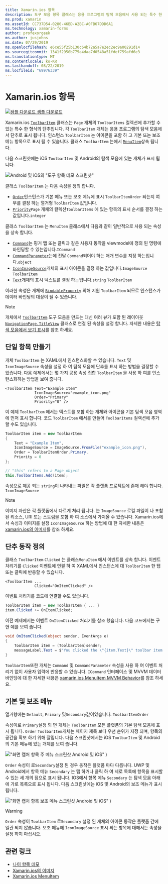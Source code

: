 ```yaml
---
title: Xamarin.ios 항목
description: 도구 모음 항목 클래스는 응용 프로그램의 탐색 모음에서 사용 되는 특수 한 형식의 단추입니다.
ms.prod: xamarin
ms.assetId: CC737D54-0280-46BD-A2BC-A0FB67DDD6A1
ms.technology: xamarin-forms
author: profexorgeek
ms.author: jusjohns
ms.date: 07/29/2019
ms.openlocfilehash: e6ce55f25b130c64b72a5a7e2ec2ec9a00291d14
ms.sourcegitcommit: 1341f2950b775a4daa7d0548a51fdef759afd6e3
ms.translationtype: MT
ms.contentlocale: ko-KR
ms.lasthandoff: 08/22/2019
ms.locfileid: "69976339"
---
```

# <a name="xamarinforms-toolbaritem"></a>Xamarin.ios 항목

[![샘플 다운로드](~/media/shared/download.png) 샘플 다운로드](https://docs.microsoft.com/samples/xamarin/xamarin-forms-samples/userinterface-toolbaritem/)

Xamarin.ios [`ToolbarItem`](xref:Xamarin.Forms.ToolbarItem) 클래스는 `Page` 개체의 `ToolbarItems` 컬렉션에 추가할 수 있는 특수 한 형식의 단추입니다. 각 `ToolbarItem` 개체는 응용 프로그램의 탐색 모음에서 단추로 표시 됩니다. 인스턴스 `ToolbarItem` 는 아이콘을 포함 하 고 기본 또는 보조 메뉴 항목으로 표시 될 수 있습니다. 클래스 `ToolbarItem` 는에서 [`MenuItem`](xref:Xamarin.Forms.MenuItem)상속 됩니다.

다음 스크린샷에는 iOS `ToolbarItem` 및 Android의 탐색 모음에 있는 개체가 표시 됩니다.

![Android 및 iOS의 "도구 항목 데모 스크린샷"](toolbaritem-images/toolbaritem-device-screenshot.png "Android 및 iOS의 도구 모음의 항목 데모 스크린샷")

클래스 `ToolbarItem` 는 다음 속성을 정의 합니다.

* [`Order`](xref:Xamarin.Forms.ToolbarItem.Order)인스턴스가 기본 메뉴 또는 보조 메뉴에 표시 `ToolbarItemOrder` 되는지 여부를 결정 하는 열거형 `ToolbarItem` 값입니다.
* [`Priority`](xref:Xamarin.Forms.ToolbarItem.Priority)`Page` 개체의 컬렉션`ToolbarItems` 에 있는 항목의 표시 순서를 결정 하는 값입니다.`integer`

클래스 `ToolbarItem` 는 `MenuItem` 클래스에서 다음과 같이 일반적으로 사용 되는 속성을 상속 합니다.

* [`Command`](xref:Xamarin.Forms.MenuItem.Command)는 핑거 탭 또는 클릭과 같은 사용자 동작을 viewmodel에 정의 된 명령에 바인딩할 수 있는입니다.`ICommand`
* [`CommandParameter`](xref:Xamarin.Forms.MenuItem.CommandParameter)는에 전달 `Command`되어야 하는 매개 변수를 지정 하는입니다.`object`
* [`IconImageSource`](xref:Xamarin.Forms.MenuItem.IconImageSource)개체의 표시 아이콘을 결정 하는 값입니다.`ImageSource` `ToolbarItem`
* [`Text`](xref:Xamarin.Forms.MenuItem.Text)개체의 표시 텍스트를 결정 하는입니다.`string` `ToolbarItem`

이러한 속성은 개체에 [`BindableProperty`](xref:Xamarin.Forms.BindableProperty) 의해 지원 `ToolbarItem` 되므로 인스턴스가 데이터 바인딩의 대상이 될 수 있습니다.

> [!NOTE]
> 개체에서 [`ToolbarItem`](xref:Xamarin.Forms.ToolbarItem) 도구 모음을 만드는 대신 여러 뷰가 포함 된 레이아웃 [`NavigationPage.TitleView`](xref:Xamarin.Forms.NavigationPage.TitleViewProperty) 클래스로 연결 된 속성을 설정 합니다. 자세한 내용은 [탐색 모음에서 보기 표시](~/xamarin-forms/app-fundamentals/navigation/hierarchical.md#displaying-views-in-the-navigation-bar)를 참조 하세요.

## <a name="create-a-toolbaritem"></a>단일 항목 만들기

개체 `ToolbarItem` 는 XAML에서 인스턴스화할 수 있습니다. `Text` 및`IconImageSource` 속성을 설정 하 여 탐색 모음에 단추를 표시 하는 방법을 결정할 수 있습니다. 다음 예제에서는 몇 가지 공용 속성 집합 `ToolbarItem` 을 사용 하 여를 인스턴스화하는 방법을 보여 줍니다.

```xaml
<ToolbarItem Text="Example Item"
             IconImageSource="example_icon.png"
             Order="Primary"
             Priority="0" />
```

이 예제 `ToolbarItem` 에서는 텍스트를 포함 하는 개체와 아이콘을 기본 탐색 모음 영역에 먼저 표시 합니다. 코드 `ToolbarItem` 에서를 만들어 `ToolbarItems` 컬렉션에 추가할 수도 있습니다.

```csharp
ToolbarItem item = new ToolbarItem
{
    Text = "Example Item",
    IconImageSource = ImageSource.FromFile("example_icon.png"),
    Order = ToolbarItemOrder.Primary,
    Priority = 0
};

// "this" refers to a Page object
this.ToolbarItems.Add(item);
```

속성으로 제공 되는 `string`이 나타내는 파일은 각 플랫폼 프로젝트에 존재 해야 합니다. `IconImageSource`

> [!NOTE]
> 이미지 자산은 각 플랫폼에서 다르게 처리 됩니다. 는 `ImageSource` 로컬 파일이 나 포함 된 리소스, URI 또는 스트림을 포함 하 여 소스에서 가져올 수 있습니다. Xamarin.ios에서 속성과 이미지를 설정 `IconImageSource` 하는 방법에 대 한 자세한 내용은 [xamarin.ios의 이미지](~/xamarin-forms/user-interface/images.md)를 참조 하세요.

## <a name="define-button-behavior"></a>단추 동작 정의

클래스 `ToolbarItem` `Clicked` 는 클래스`MenuItem` 에서 이벤트를 상속 합니다. 이벤트 처리기를 `Clicked` 이벤트에 연결 하 여 XAML에서 인스턴스에 대 `ToolbarItem` 한 탭 또는 클릭에 반응할 수 있습니다.

```xaml
<ToolbarItem ...
             Clicked="OnItemClicked" />
```

이벤트 처리기를 코드에 연결할 수도 있습니다.

```csharp
ToolbarItem item = new ToolbarItem { ... }
item.Clicked += OnItemClicked;
```

이전 예제에서는 이벤트 `OnItemClicked` 처리기를 참조 했습니다. 다음 코드에서는 구현 예를 보여 줍니다.

```csharp
void OnItemClicked(object sender, EventArgs e)
{
    ToolbarItem item = (ToolbarItem)sender;
    messageLabel.Text = $"You clicked the \"{item.Text}\" toolbar item.";
}
```

`ToolbarItem`또한 개체는 `Command` 및 `CommandParameter` 속성을 사용 하 여 이벤트 처리기 없이 사용자 입력에 반응할 수 있습니다. `ICommand` 인터페이스 및 MVVM 데이터 바인딩에 대 한 자세한 내용은 [xamarin.ios MenuItem MVVM Behavior](~/xamarin-forms/user-interface/menuitem.md#define-menuitem-behavior-with-mvvm)를 참조 하세요.

## <a name="primary-and-secondary-menus"></a>기본 및 보조 메뉴

열거형에는 `Default`, `Primary` 및`Secondary`값이있습니다. `ToolbarItemOrder`

속성이로 `Primary`설정 되 면 개체는 `ToolbarItem` 모든 플랫폼의 기본 탐색 모음에 표시 됩니다. `Order` `ToolbarItem`개체는 페이지 제목 보다 우선 순위가 지정 되며, 항목의 공간을 확보 하기 위해 잘립니다. 다음 스크린샷에서는 iOS `ToolbarItem` 및 Android의 기본 메뉴에 있는 개체를 보여 줍니다.

!["화면 캡처 항목 주 메뉴 스크린샷 Android 및 iOS"](toolbaritem-images/toolbaritem-primary-menu.png "도구 모음의 항목 기본 메뉴 스크린샷 (Android 및 iOS") )

`Order` 속성이 로`Secondary`설정 된 경우 동작은 플랫폼 마다 다릅니다. UWP 및 Android에서 항목 메뉴 `Secondary` 는 탭 하거나 클릭 하 여 세로 목록에 항목을 표시할 수 있는 세 개의 점으로 표시 됩니다. IOS에서 항목 메뉴 `Secondary` 는 탐색 모음 아래에 가로 목록으로 표시 됩니다. 다음 스크린샷에는 iOS 및 Android의 보조 메뉴가 표시 됩니다.

!["화면 캡처 항목 보조 메뉴 스크린샷 Android 및 iOS"](toolbaritem-images/toolbaritem-secondary-menu.png "도구 모음의 항목 보조 메뉴 스크린샷 (Android 및 iOS") )

> [!WARNING]
> `Order` 속성이 `ToolbarItem` 로`Secondary` 설정 된 개체의 아이콘 동작은 플랫폼 간에 일관 되지 않습니다. 보조 메뉴에 `IconImageSource` 표시 되는 항목에 대해서는 속성을 설정 하지 마십시오.

## <a name="related-links"></a>관련 링크

* [나이 항목 데모](https://docs.microsoft.com/samples/xamarin/xamarin-forms-samples/userinterface-toolbaritem/)
* [Xamarin.ios의 이미지](~/xamarin-forms/user-interface/images.md)
* [Xamarin.ios MenuItem](~/xamarin-forms/user-interface/menuitem.md)